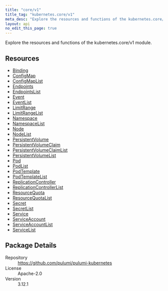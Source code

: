 ```yaml
---
title: "core/v1"
title_tag: "kubernetes.core/v1"
meta_desc: "Explore the resources and functions of the kubernetes.core/v1 module."
layout: api
no_edit_this_page: true
---
```


<!-- WARNING: this file was generated by Pulumi Docs Generator. -->
<!-- Do not edit by hand unless you're certain you know what you are doing! -->

Explore the resources and functions of the kubernetes.core/v1 module.

<h2 id="resources">Resources</h2>
<ul class="api">
    <li><a href="binding" title="Binding"><span class="api-symbol api-symbol--resource"></span>Binding</a></li>
    <li><a href="configmap" title="ConfigMap"><span class="api-symbol api-symbol--resource"></span>ConfigMap</a></li>
    <li><a href="configmaplist" title="ConfigMapList"><span class="api-symbol api-symbol--resource"></span>ConfigMapList</a></li>
    <li><a href="endpoints" title="Endpoints"><span class="api-symbol api-symbol--resource"></span>Endpoints</a></li>
    <li><a href="endpointslist" title="EndpointsList"><span class="api-symbol api-symbol--resource"></span>EndpointsList</a></li>
    <li><a href="event" title="Event"><span class="api-symbol api-symbol--resource"></span>Event</a></li>
    <li><a href="eventlist" title="EventList"><span class="api-symbol api-symbol--resource"></span>EventList</a></li>
    <li><a href="limitrange" title="LimitRange"><span class="api-symbol api-symbol--resource"></span>LimitRange</a></li>
    <li><a href="limitrangelist" title="LimitRangeList"><span class="api-symbol api-symbol--resource"></span>LimitRangeList</a></li>
    <li><a href="namespace" title="Namespace"><span class="api-symbol api-symbol--resource"></span>Namespace</a></li>
    <li><a href="namespacelist" title="NamespaceList"><span class="api-symbol api-symbol--resource"></span>NamespaceList</a></li>
    <li><a href="node" title="Node"><span class="api-symbol api-symbol--resource"></span>Node</a></li>
    <li><a href="nodelist" title="NodeList"><span class="api-symbol api-symbol--resource"></span>NodeList</a></li>
    <li><a href="persistentvolume" title="PersistentVolume"><span class="api-symbol api-symbol--resource"></span>PersistentVolume</a></li>
    <li><a href="persistentvolumeclaim" title="PersistentVolumeClaim"><span class="api-symbol api-symbol--resource"></span>PersistentVolumeClaim</a></li>
    <li><a href="persistentvolumeclaimlist" title="PersistentVolumeClaimList"><span class="api-symbol api-symbol--resource"></span>PersistentVolumeClaimList</a></li>
    <li><a href="persistentvolumelist" title="PersistentVolumeList"><span class="api-symbol api-symbol--resource"></span>PersistentVolumeList</a></li>
    <li><a href="pod" title="Pod"><span class="api-symbol api-symbol--resource"></span>Pod</a></li>
    <li><a href="podlist" title="PodList"><span class="api-symbol api-symbol--resource"></span>PodList</a></li>
    <li><a href="podtemplate" title="PodTemplate"><span class="api-symbol api-symbol--resource"></span>PodTemplate</a></li>
    <li><a href="podtemplatelist" title="PodTemplateList"><span class="api-symbol api-symbol--resource"></span>PodTemplateList</a></li>
    <li><a href="replicationcontroller" title="ReplicationController"><span class="api-symbol api-symbol--resource"></span>ReplicationController</a></li>
    <li><a href="replicationcontrollerlist" title="ReplicationControllerList"><span class="api-symbol api-symbol--resource"></span>ReplicationControllerList</a></li>
    <li><a href="resourcequota" title="ResourceQuota"><span class="api-symbol api-symbol--resource"></span>ResourceQuota</a></li>
    <li><a href="resourcequotalist" title="ResourceQuotaList"><span class="api-symbol api-symbol--resource"></span>ResourceQuotaList</a></li>
    <li><a href="secret" title="Secret"><span class="api-symbol api-symbol--resource"></span>Secret</a></li>
    <li><a href="secretlist" title="SecretList"><span class="api-symbol api-symbol--resource"></span>SecretList</a></li>
    <li><a href="service" title="Service"><span class="api-symbol api-symbol--resource"></span>Service</a></li>
    <li><a href="serviceaccount" title="ServiceAccount"><span class="api-symbol api-symbol--resource"></span>ServiceAccount</a></li>
    <li><a href="serviceaccountlist" title="ServiceAccountList"><span class="api-symbol api-symbol--resource"></span>ServiceAccountList</a></li>
    <li><a href="servicelist" title="ServiceList"><span class="api-symbol api-symbol--resource"></span>ServiceList</a></li>
</ul>

<h2 id="package-details">Package Details</h2>
<dl class="package-details">
	<dt>Repository</dt>
	<dd><a href="https://github.com/pulumi/pulumi-kubernetes">https://github.com/pulumi/pulumi-kubernetes</a></dd>
	<dt>License</dt>
	<dd>Apache-2.0</dd>
	<dt>Version</dt>
	<dd>3.12.1</dd>
</dl>


